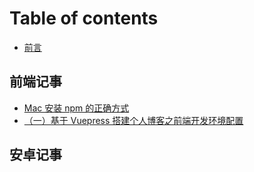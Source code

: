 # Table of contents

* [前言](README.md)

## 前端记事

* [Mac 安装 npm 的正确方式](qian-duan-ji-shi/mac-an-zhuang-npm-de-zheng-que-fang-shi.md)
* [（一）基于 Vuepress 搭建个人博客之前端开发环境配置](qian-duan-ji-shi/yi-ji-yu-vuepress-da-jian-ge-ren-bo-ke-zhi-qian-duan-kai-fa-huan-jing-pei-zhi.md)

## 安卓记事

